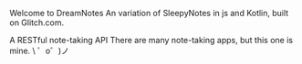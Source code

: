 Welcome to DreamNotes
An variation of SleepyNotes in js and Kotlin, built on Glitch.com.

A RESTful note-taking API
There are many note-taking apps, but this one is mine.
\ ゜o゜)ノ
